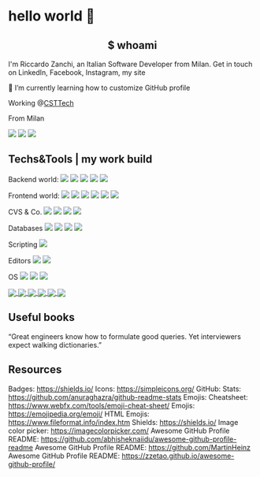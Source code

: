 # hello world 👋

<h2 align="center"> $ whoami</h2>

I'm Riccardo Zanchi, an Italian Software Developer from Milan. Get in touch on LinkedIn, Facebook, Instagram, my site

🌱 I’m currently learning how to customize GitHub profile

Working @<a href="https://www.csttech.it/">CSTTech</a>


From Milan


<img src="https://img.shields.io/badge/-linkedin-informational?style=for-thebadge&logo=linkedin" />
<img src="https://img.shields.io/badge/-facebook-informational?style=for-thebadge&logo=facebook&logoColor=white&color=3b5998" />
<img src="https://img.shields.io/badge/-instagram-informational?style=for-thebadge&logo=instagram&logoColor=white&color=C13584" />

## Techs&Tools | my work build

Backend world:
![](https://img.shields.io/badge/-Java-9cf?style=plastic&logo=Java&logoColor=white&color=007396)
![](https://img.shields.io/badge/-Spring-9cf?style=plastic&logo=spring&logoColor=white&color=6cb444)
![](https://img.shields.io/badge/-Spring%20boot-9cf?style=plastic&logo=spring&logoColor=white&color=6cb444)
![](https://img.shields.io/badge/-jUnit-9cf?style=plastic&logo=angular)
![](https://img.shields.io/badge/-Maven-important?style=plastic&logo=apache%20maven&color=white&logoColor=black)



Frontend world:
![](https://img.shields.io/badge/-JavaScript-9cf?style=plastic&logo=JavaScript&logoColor=fecc53)
![](https://img.shields.io/badge/-TypeScript-3178c6?style=plastic&logo=TypeScript)
![](https://img.shields.io/badge/-Angular-185bb3?style=plastic&logo=angular&logoColor=dd0031)
![](https://img.shields.io/badge/-HTML5-black?style=plastic&logo=html5)
![](https://img.shields.io/badge/-CSS3-31aedf?style=plastic&logo=css3&logoColor=0a70b8)
![](https://img.shields.io/badge/-Bootstrap-7952b3?style=plastic&logo=bootstrap)

CVS & Co.
![](https://img.shields.io/badge/-git-black?style=plastic&logo=git&logoColor=#f54d27)
![](https://img.shields.io/badge/-GitHub-black?style=plastic&logo=github)
![](https://img.shields.io/badge/-GitLab-382863?style=plastic&logo=gitlab)
![](https://img.shields.io/badge/-Jenkins-black?style=plastic&logo=jenkins)

Databases
![](https://img.shields.io/badge/-Oracle-3a3632?style=plastic&logo=oracle&logoColor=be4534)
![](https://img.shields.io/badge/-MySQL-4479a1?style=plastic&logo=mysql&logoColor=white)
![](https://img.shields.io/badge/-PostgreSQL-important?style=plastic&logo=PostgreSQL&logoColor=346891)
![](https://img.shields.io/badge/-MSSQL-?style=plastic&logo=microsoft%20sql%20server)


Scripting
![](https://img.shields.io/badge/-Bash-black?style=plastic&logo=gnu%20bash&logoColor=white)


Editors
![](https://img.shields.io/badge/-IntelliJ%20IDEA-black?style=plastic&logo=IntelliJ%20IDEA&logoColor=white)
![](https://img.shields.io/badge/-VSCode-2c2c32?style=plastic&logo=visual%20studio%20code&logoColor=22a7f1)

OS
![](https://img.shields.io/badge/-Win10-0067b8?style=plastic&logo=microsoft)
![](https://img.shields.io/badge/-OS%20X-131313?style=plastic&logo=Apple&logoColor=cccccc)
![](https://img.shields.io/badge/-Debian-e6e8ed?style=plastic&logo=Debian&logoColor=ca194a)



<a href="https://github.com/zankyr/zankyr">
  <img align="center" src="https://github-readme-stats.vercel.app/api?username=zankyr&show_icons=true&hide=issues,contribs&theme=synthwave&line_heigt=100" />
</a>

<a href="https://github.com/zankyr/zankyr">
  <img align="center" src="https://github-readme-stats.vercel.app/api/top-langs/?username=zankyr&hide=html,css&theme=synthwave" />
</a>

<a href="https://github.com/zankyr/Gestore-Cassa-Java">
  <img align="center" src="https://github-readme-stats.vercel.app/api/pin/?username=zankyr&repo=Gestore-Cassa-Java&theme=synthwave" />
</a>

<a href="https://github.com/zankyr/mondora">
  <img align="center" src="https://github-readme-stats.vercel.app/api/pin/?username=zankyr&repo=mondora&theme=synthwave" />
</a>

<a href="https://github.com/zankyr/lm">
  <img align="center" src="https://github-readme-stats.vercel.app/api/pin/?username=zankyr&repo=lm&theme=synthwave" />
</a>

<a href="https://github.com/zankyr/utils">
  <img align="center" src="https://github-readme-stats.vercel.app/api/pin/?username=zankyr&repo=utils&theme=synthwave" />
</a>

## Useful books

“Great engineers know how to formulate good queries. Yet interviewers expect walking dictionaries.”

## Resources
 Badges:  https://shields.io/ 
 Icons: https://simpleicons.org/ 
 GitHub: Stats: https://github.com/anuraghazra/github-readme-stats 
 Emojis: Cheatsheet: https://www.webfx.com/tools/emoji-cheat-sheet/ 
 Emojis: https://emojipedia.org/emoji/ 
 HTML Emojis: https://www.fileformat.info/index.htm 
 Shields: https://shields.io/ 
 Image color picker: https://imagecolorpicker.com/
 Awesome GitHub Profile README: https://github.com/abhisheknaiidu/awesome-github-profile-readme 
 Awesome GitHub Profile README: https://github.com/MartinHeinz
 Awesome GitHub Profile README: https://zzetao.github.io/awesome-github-profile/ 

<!--
**zankyr/zankyr** is a ✨ _special_ ✨ repository because its `README.md` (this file) appears on your GitHub profile.

Here are some ideas to get you started:

- 🔭 I’m currently working on ...
- 🌱 I’m currently learning ...
- 💬 Ask me about ...
- 📫 How to reach me: ...
- ⚡ Fun fact: ...
-->
